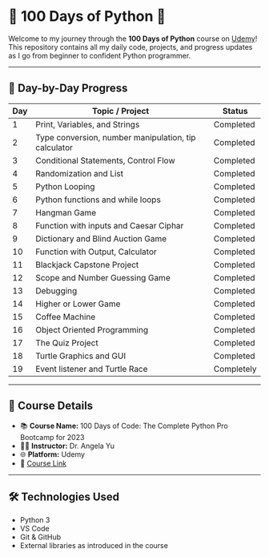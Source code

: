 # 🐍 100 Days of Python 🚀

Welcome to my journey through the **100 Days of Python** course on [Udemy](https://www.udemy.com/)!  
This repository contains all my daily code, projects, and progress updates as I go from beginner to confident Python programmer.

---

## 📅 Day-by-Day Progress

| Day | Topic / Project | Status |
|-----|------------------|--------|
| 1   | Print, Variables, and Strings | Completed |
| 2   | Type conversion, number manipulation, tip calculator | Completed |
| 3   | Conditional Statements, Control Flow | Completed |
| 4   | Randomization and List | Completed |
| 5   | Python Looping | Completed |
| 6   | Python functions and while loops | Completed |
| 7   | Hangman Game | Completed |
| 8   | Function with inputs and Caesar Ciphar | Completed |
| 9   | Dictionary and Blind Auction Game | Completed |
| 10   | Function with Output, Calculator | Completed |
| 11   | Blackjack Capstone Project| Completed |
| 12   | Scope and Number Guessing Game| Completed |
| 13   | Debugging | Completed |
| 14   | Higher or Lower Game | Completed |
| 15   | Coffee Machine | Completed |
| 16   | Object Oriented Programming | Completed |
| 17   | The Quiz Project | Completed |
| 18   | Turtle Graphics and GUI | Completed |
| 19   | Event listener and Turtle Race | Completely |
---

## 📌 Course Details

- 📚 **Course Name:** 100 Days of Code: The Complete Python Pro Bootcamp for 2023 
- 👨‍🏫 **Instructor:** Dr. Angela Yu  
- 🌐 **Platform:** Udemy  
- 🔗 [Course Link](https://www.udemy.com/course/100-days-of-code/)

---

## 🛠️ Technologies Used

- Python 3
- VS Code
- Git & GitHub
- External libraries as introduced in the course



